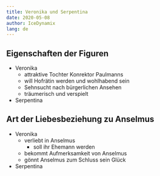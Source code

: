 ```yaml
---
title: Veronika und Serpentina
date: 2020-05-08
author: IceDynamix
lang: de
---
```


## Eigenschaften der Figuren

- Veronika
    - attraktive Tochter Konrektor Paulmanns
    - will Hofrätin werden und wohlhabend sein
    - Sehnsucht nach bürgerlichen Ansehen
    - träumerisch und verspielt
- Serpentina
<!-- missing -->

## Art der Liebesbeziehung zu Anselmus

- Veronika
    - verliebt in Anselmus
        - soll ihr Ehemann werden
    - bekommt Aufmerksamkeit von Anselmus
    - gönnt Anselmus zum Schluss sein Glück
- Serpentina
<!-- missing -->
